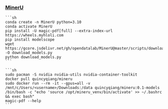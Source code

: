 ### [MinerU](https://github.com/opendatalab/MinerU)

````{tab} Conda [^1]
```sh
conda create -n MinerU python=3.10
conda activate MinerU
pip install -U magic-pdf[full] --extra-index-url https://wheels.myhloli.com
pip install modelscope
wget https://gcore.jsdelivr.net/gh/opendatalab/MinerU@master/scripts/download_models.py -O download_models.py
python download_models.py
```
````

````{tab} Docker compose [^2]
```sh
sudo pacman -S nvidia nvidia-utils nvidia-container-toolkit
docker pull quincyqiang/mineru
sudo docker run --rm -it --gpus=all -v /mnt/c/Users/<username>/Downloads:/data quincyqiang/mineru:0.1-models /bin/bash -c "echo 'source /opt/mineru_venv/bin/activate' >> ~/.bashrc && exec bash"
magic-pdf --help
```
````

[^1]: [Windows10/11](https://github.com/opendatalab/MinerU/blob/master/docs/README_Windows_CUDA_Acceleration_zh_CN.md)
[^2]: [quincyqiang/mineru](https://hub.docker.com/r/quincyqiang/mineru)